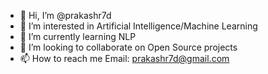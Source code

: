 - 👋 Hi, I’m @prakashr7d
- 👀 I’m interested in Artificial Intelligence/Machine Learning
- 🌱 I’m currently learning NLP
- 💞️ I’m looking to collaborate on Open Source projects
- 📫 How to reach me Email: prakashr7d@gmail.com

